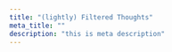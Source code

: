 ```yaml
---
title: "(lightly) Filtered Thoughts"
meta_title: ""
description: "this is meta description"
---
```

